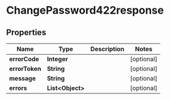 

# ChangePassword422response


## Properties

Name | Type | Description | Notes
------------ | ------------- | ------------- | -------------
**errorCode** | **Integer** |  |  [optional]
**errorToken** | **String** |  |  [optional]
**message** | **String** |  |  [optional]
**errors** | **List&lt;Object&gt;** |  |  [optional]




